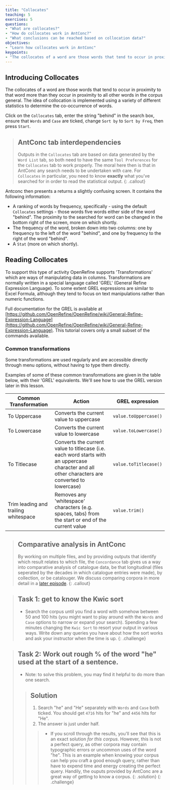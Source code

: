```yaml
---
title: "Collocates"
teaching: 5
exercises: 5
questions:
- "What are collocates?"
- "How do collocates work in AntConc?"
- "What conclusions can be reached based on collocation data?"
objectives:
- "Learn how collocates work in AntConc"
keypoints:
- "The collocates of a word are those words that tend to occur in proximity to that word more than they occur in proximity to all other words in the corpus general"
---
```


## Introducing Collocates

The collocates of a word are those words that tend to occur in proximity to that word more than they occur in proximity to all other words in the corpus general. The idea of collocation is implemented using a variety of different statistics to determine the co-occurrence of words.

Click on the `Collocates` tab, enter the string "behind" in the search box, ensure that `Words` and `Case` are ticked, change `Sort by` to `Sort by Freq`, then press `Start`.

> ## AntConc tab interdependencies
>
> Outputs in the `Collocates` tab are based on data generated by the `Word List` tab, so both need to have the same `Tool Preferences` for the `Collocates` tab to work properly. The moral here then is that in AntConc any search needs to be undertaken with care. For `Collocates` in particular, you need to know **exactly** what you’ve searched for in order to read the statistical output.
{: .callout}

Antconc then presents a returns a slightly confusing screen. It contains the following information:

* A ranking of words by frequency, specifically - using the default `Collocates` settings - those words five words either side of the word "behind". The proximity to the searched for word can be changed in the bottom right of the screen, more on which shortly.
* The frequency of the word, broken down into two columns: one by frequency to the left of the word "behind", and one by frequency to the right of the word "behind".
* A `Stat` (more on which shortly).

## Reading Collocates

To support this type of activity OpenRefine supports 'Transformations' which are ways of manipulating data in columns. Transformations are normally written in a special language called 'GREL' (General Refine Expression Language). To some extent GREL expressions are similar to Excel Formula, although they tend to focus on text manipulations rather than numeric functions.

Full documentation for the GREL is available at [https://github.com/OpenRefine/OpenRefine/wiki/General-Refine-Expression-Language](https://github.com/OpenRefine/OpenRefine/wiki/General-Refine-Expression-Language). This tutorial covers only a small subset of the commands available.

### Common transformations
Some transformations are used regularly and are accessible directly through menu options, without having to type them directly.

Examples of some of these common transformations are given in the table below, with their 'GREL' equivalents. We'll see how to use the GREL version later in this lesson.

Common Transformation  | Action | GREL expression
--------------------| ------------- | -------------
To Uppercase| Converts the current value to uppercase | ```value.toUppercase()```
To Lowercase| Converts the current value to lowercase | ```value.toLowercase()```
To Titlecase| Converts the current value to titlecase (i.e. each word starts with an uppercase character and all other characters are converted to lowercase) | ```value.toTitlecase()```
Trim leading and trailing whitespace | Removes any 'whitespace' characters (e.g. spaces, tabs) from the start or end of the current value | ```value.trim()```

> ## Comparative analysis in AntConc
>
> By working on multiple files, and by providing outputs that identify which result relates to which file, the `Concordance` tab gives us a way into comparative analysis of catalogue data, be that longitudinal (files seperated by the decades in which catalogue entries were made), by collection, or be catalouger. We discuss comparing corpora in more detail in a [later episode](https://cataloguelegacies.github.io/antconc.github.io/09-comparing/index.html).
{: .callout}

>## Task 1: get to know the Kwic sort
>* Search the corpus until you find a word with somehow between 50 and 100 hits (you might want to play around with the `Words` and `Case` options to narrow or expand your search). Spending a few minutes changing the `Kwic Sort` to resort your output in various ways. Write down any queries you have about how the sort works and ask your instructor when the time is up.
{: .challenge}

>## Task 2: Work out rough % of the word "he" used at the start of a sentence.
>* Note: to solve this problem, you may find it helpful to do more than one search.
>
>>## Solution
>>
>>1. Search "he" and "He" separately with `Words` and `Case` both ticked. You should get `4716` hits for "he" and `4456` hits for "He".
>>2. The answer is just under half.
>>>* If you scroll through the results, you'll see that this is an exact solution *for this corpus*. However, this is not a perfect query, as other corpora may contain typographic errors or uncommon uses of the word "he". This is an example when knowing your corpus can help you craft a good enough query, rather than have to expend time and energy creating the perfect query. Handily, the ouputs provided by AntConc are a great way of getting to know a corpus.
>{: .solution}
{: .challenge}
